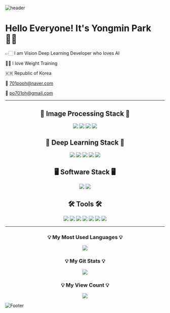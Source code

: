 ![header](https://capsule-render.vercel.app/api?type=waving&color=auto&height=200&section=header&text=Hello%20World!!🤗&fontSize=50&animation=twinkling)


# Hello Everyone! It's Yongmin Park 👋🏻
👉🏻 I am Vision Deep Learning Developer who loves AI

💪🏻 I love Weight Training

🇰🇷 Republic of Korea

📮 701pooh@naver.com

📮 po701oh@gmail.com

---

## <center> 🩻 Image Processing Stack 🩻 </center>
<p align="center">
<img src="https://img.shields.io/badge/Python-3776AB?style=flat&logo=Python&logoColor=E8E8E8"/>
<img src="https://img.shields.io/badge/C++-00599C?style=flat&logo=c%2B%2B&logoColor=E8E8E8"/>
<img src="https://img.shields.io/badge/OpenCV-5C3EE8?style=flat&logo=OpenCV&logoColor=E8E8E8"/>
<img src="https://img.shields.io/badge/SciPy-8CAAE6?style=flat&logo=SciPy&logoColor=E8E8E8"/>
</p>

## <center> 🧠 Deep Learning Stack 🧠 </center>

<p align="center">
<img src="https://img.shields.io/badge/Scikit Learn-F7931E?style=flat&logo=scikit-learn&logoColor=E8E8E8"/>
<img src="https://img.shields.io/badge/PyTorch-EE4C2C?style=flat&logo=PyTorch&logoColor=E8E8E8"/>
<img src="https://img.shields.io/badge/Keras-D00000?style=flat&logo=Keras&logoColor=E8E8E8"/>
<img src="https://img.shields.io/badge/NumPy-013243?style=flat&logo=NumPy&logoColor=E8E8E8"/>
<img src="https://img.shields.io/badge/Pandas-150458?style=flat&logo=pandas&logoColor=E8E8E8"/>
</p>

## <center> 🖥 Software Stack 🖥 </center>

<p align="center">
<img src="https://img.shields.io/badge/Linux-FCC624?style=flat&logo=Linux&logoColor=E8E8E8"/>
<img src="https://img.shields.io/badge/Docker-2496ED?style=flat&logo=Docker&logoColor=E8E8E8"/>
</p>


## <center> 🛠 Tools 🛠 </center>

<p align="center">
<img src="https://img.shields.io/badge/GitHub-181717?style=flat&logo=GitHub&logoColor=E8E8E8"/>
<img src="https://img.shields.io/badge/Visual Studio Code-007ACC?style=flat&logo=Visual Studio Code&logoColor=E8E8E8"/>
<img src="https://img.shields.io/badge/PyCharm-000000?style=flat&logo=PyCharm&logoColor=E8E8E8"/>
<img src="https://img.shields.io/badge/Anaconda-44A833?style=flat&logo=Anaconda&logoColor=E8E8E8"/>
<img src="https://img.shields.io/badge/Notion-000000?style=flat&logo=Notion&logoColor=E8E8E8"/>
<img src="https://img.shields.io/badge/Google Colab-F9AB00?style=flat&logo=Google Colab&logoColor=E8E8E8"/>
<img src="https://img.shields.io/badge/macOS-000000?style=flat&logo=macOS&logoColor=E8E8E8"/>
</p>

---

<h3 align="center">💡 My Most Used Languages 💡</h3>
<p align="center">
  <a href="https://github.com/yon-ninii">
    <img align="center" src="https://github-readme-stats.vercel.app/api/top-langs/?username=yon-ninii&layout=compact&show_icons=true&hide_title=true&theme=nord" />
  </a>
</p>
<h3 align="center">💡 My Git Stats 💡</h3>
<p align="center">
  <a href="https://github.com/yon-ninii">
    <img align="center" src="https://github-readme-stats.vercel.app/api?username=yon-ninii&hide_title=true&show_icons=true&include_all_commits=true&theme=nord" />
  </a>
</p>


<h3 align="center">💡 My View Count 💡</h3>
<p align="center">
<a href="https://hits.seeyoufarm.com"><img src="https://hits.seeyoufarm.com/api/count/incr/badge.svg?url=https%3A%2F%2Fgithub.com%2Fgjbae1212%2Fhit-counter&count_bg=%235F7C33&title_bg=%23555555&icon=&icon_color=%23E7E7E7&title=hits&edge_flat=false"/></a>
</p>

![Footer](https://capsule-render.vercel.app/api?type=waving&color=auto&height=150&section=footer)